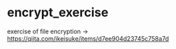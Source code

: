 # encrypt_exercise

exercise of file encryption -> https://qiita.com/ikeisuke/items/d7ee904d23745c758a7d
